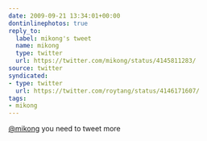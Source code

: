 ```yaml
---
date: 2009-09-21 13:34:01+00:00
dontinlinephotos: true
reply_to:
  label: mikong's tweet
  name: mikong
  type: twitter
  url: https://twitter.com/mikong/status/4145811283/
source: twitter
syndicated:
- type: twitter
  url: https://twitter.com/roytang/status/4146171607/
tags:
- mikong
---
```


[@mikong](https://twitter.com/mikong/) you need to tweet more